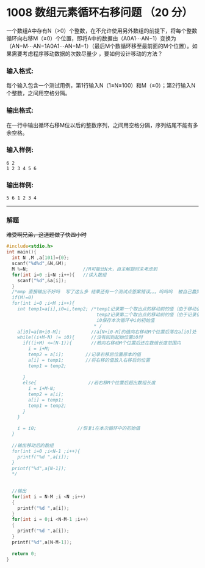 # 1008 数组元素循环右移问题 （20 分）

一个数组A中存有N（>0）个整数，在不允许使用另外数组的前提下，将每个整数循环向右移M（≥0）个位置，即将A中的数据由（A0A1⋯AN−1）变换为（AN−M⋯AN−1A0A1⋯AN−M−1）（最后M个数循环移至最前面的M个位置）。如果需要考虑程序移动数据的次数尽量少 ，要如何设计移动的方法？

### 输入格式:

每个输入包含一个测试用例，第1行输入N（1≤N≤100）和M（≥0）；第2行输入N个整数，之间用空格分隔。

### 输出格式:

在一行中输出循环右移M位以后的整数序列，之间用空格分隔，序列结尾不能有多余空格。

### 输入样例:

```in
6 2
1 2 3 4 5 6
```

### 输出样例:

```out
5 6 1 2 3 4
```

---

### 解题

~~难受啊兄弟，这道题做了快四小时~~

```c
#include<stdio.h>
int main(){
  int N ,M ,a[101]={0};
  scanf("%d%d",&N,&M);
  M %=N;                    //M可能比N大，自主解题时未考虑到
  for(int i=0 ;i<N ;i++){   //读入数组
    scanf("%d",&a[i]);
  }
  /*mmp 直接输出不好吗  写了这么多 结果还有一个测试点答案错误。。。呜呜呜  被自己蠢哭
  if(M!=0)
  for(int i=0 ;i<M ;i++){
    int temp1=a[i],i0=i,temp2; /*temp1记录第一个取出点的移动前的值（由于移动值），
                                 temp2记录第二个取出点的移动前的值（由于记录值）
                                 i0保存本次循环中i的初始值
                                * /
    a[i0]=a[N+i0-M];           //a[N+i0-M]的值向右移动M个位置后落在a[i0]处
    while((i+M-N) != i0){      //没有回到起始位置i0时
      if((i+M) <=(N-1)){       //若向右移动M个位置后还在数组长度范围内
        i = i+M;
        temp2 = a[i];        //记录右移后位置原本的值
        a[i] = temp1;        //将右移的值放入右移后的位置
        temp1 = temp2;         
        
      }
      else{                   //若右移M个位置后超出数组长度
        i = i+M-N;
        temp2 = a[i];
        a[i] = temp1;
        temp1 = temp2;
      }
    }
    
    i = i0;               //恢复i在本次循环中的初始值
  }
  
  //输出移动后的数组
  for(int i=0 ;i<N-1 ;i++){
    printf("%d ",a[i]);
  }
  printf("%d",a[N-1]);
  */
    
    
  //输出
  for(int i = N-M ;i <N ;i++)
  {
    printf("%d ",a[i]);
  }
  for(int i = 0;i <N-M-1 ;i++)
  {
    printf("%d ",a[i]);
  }
  printf("%d",a[N-M-1]);
    
  return 0;
}

```

